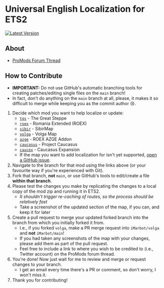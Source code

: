 # Universal English Localization for ETS2

[![Latest Version](https://img.shields.io/github/release/iMarbot/ETS2-Localization?label=Latest%20Version&style=for-the-badge)](https://github.com/iMarbot/ETS2-Localization/releases)

## About
* [ProMods Forum Thread](https://promods.net/viewtopic.php?t=35856)

## How to Contribute
* **IMPORTANT:** Do not use GitHub's automatic branching tools for creating patches/editing single files on the `main` branch!
* In fact, don't do anything on the `main` branch at all, please, it makes it so difficult to merge while keeping you as the commit author 😢.
1. Decide which mod you want to help localize or update:
	* [`tgs`](https://github.com/iMarbot/ETS2-Localization/tree/tgs) - The Great Steppe
	* [`roex`](https://github.com/iMarbot/ETS2-Localization/tree/roex) - Romania Extended (ROEX)
	* [`sibir`](https://github.com/iMarbot/ETS2-Localization/tree/sibir) - SibirMap
	* [`volga`](https://github.com/iMarbot/ETS2-Localization/tree/volga) - Volga Map
	* [`azge`](https://github.com/iMarbot/ETS2-Localization/tree/azge) - ROEX AZGE Addon
	* [`caucasus`](https://github.com/iMarbot/ETS2-Localization/tree/caucasus) - Project Caucasus
	* [`caucex`](https://github.com/iMarbot/ETS2-Localization/tree/caucex) - Caucasus Expansion
	* If the map you want to add localization for isn't yet supported, [open a GitHub issue](https://github.com/iMarbot/ETS2-Localization/issues/new).
2. Navigate to the branch for that mod using the links above (or your favourite way if you're experienced with Git).
3. Fork that branch, **not** `main`, or use GitHub's tools to edit/create a file **within that branch**.
4. Please test the changes you make by replicating the changes to a local copy of the mod zip and running it in ETS2.
	* *It shouldn't trigger re-caching of routes, so the process should be relatively fast*
	* Take a screenshot of the updated section of the map, if you can, and keep it for later
5. Create a pull request to merge your updated forked branch into the branch from which you initially forked it from.
	* I.e., if you forked `volga`, make a PR merge request into `iMarbot/volga` and **not** `iMarbot/main`!
	* If you had taken any screenshots of the map with your changes, please add them as part of the pull request.
	* Feel free to include a link to where you wish to be credited to (i.e., Twitter account) on the ProMods forum thread.
6. You're done! Now just wait for me to review and merge or request changes to your branch.
	* I get an email every time there's a PR or comment, so don't worry, I won't miss it.
7. Thank you for contributing!

